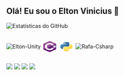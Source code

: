 ## Olá! Eu sou o Elton Vinicius 👋

![Estatísticas do GitHub](https://github-readme-stats.vercel.app/api?username=eltongamedev&show_icons=true&theme=tokyonight)
<!-- ![Linguagens mais usadas](https://github-readme-stats.vercel.app/api/top-langs/?username=eltongamedev&layout=compact&theme=radical) -->

<div style="display: inline_block"><br>
  <img align="center" alt="Elton-Unity" height="30" width="40" src="https://cdn.jsdelivr.net/gh/devicons/devicon@latest/icons/unity/unity-original.svg">
  <img align="center" alt="Rafa-Csharp" height="30" width="40" src="https://raw.githubusercontent.com/devicons/devicon/master/icons/csharp/csharp-original.svg">
  <img align="center" alt="Rafa-Python" height="30" width="40" src="https://raw.githubusercontent.com/devicons/devicon/master/icons/python/python-original.svg">
  <img align="center" alt="Rafa-Csharp" height="30" width="40" src="https://cdn.jsdelivr.net/gh/devicons/devicon@latest/icons/java/java-original.svg">
</div>

  ##
 
<div> 
  <a href="https://www.instagram.com/eltinhogamedev/" target="_blank"><img src="https://img.shields.io/badge/-Instagram-%23E4405F?style=for-the-badge&logo=instagram&logoColor=white" target="_blank"></a>
    <a href="https://eltonv.medium.com/" target="_blank"><img src="https://img.shields.io/badge/Medium-12100E?style=for-the-badge&logo=medium&logoColor=white" target="_blank"></a> 
  <a href = "mailto:eltonfelii@outlook.com"><img src="https://img.shields.io/badge/Microsoft_Outlook-0078D4?style=for-the-badge&logo=microsoft-outlook&logoColor=white" target="_blank"></a>
  <a href="https://www.linkedin.com/in/elton-vinicius/" target="_blank"><img src="https://img.shields.io/badge/LinkedIn-0077B5?style=for-the-badge&logo=linkedin&logoColor=white" target="_blank">
